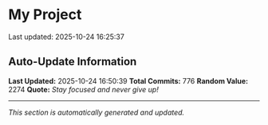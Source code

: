 # My Project


Last updated: 2025-10-24 16:25:37















































































































































































































































































































































































































































































































































































































































































































































































































































































































































































































































































































































































































## Auto-Update Information

**Last Updated:** 2025-10-24 16:50:39
**Total Commits:** 776
**Random Value:** 2274
**Quote:** _Stay focused and never give up!_

---
_This section is automatically generated and updated._